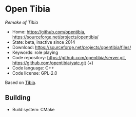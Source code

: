 # Open Tibia

_Remake of Tibia_

- Home: https://github.com/opentibia, https://sourceforge.net/projects/opentibia/
- State: beta, inactive since 2014
- Download: https://sourceforge.net/projects/opentibia/files/
- Keywords: role playing
- Code repository: https://github.com/opentibia/server.git, https://github.com/opentibia/yatc.git (+)
- Code language: C++
- Code license: GPL-2.0

Based on [Tibia](http://tibia.wikia.com/wiki/CipSoft_GmbH).

## Building

- Build system: CMake